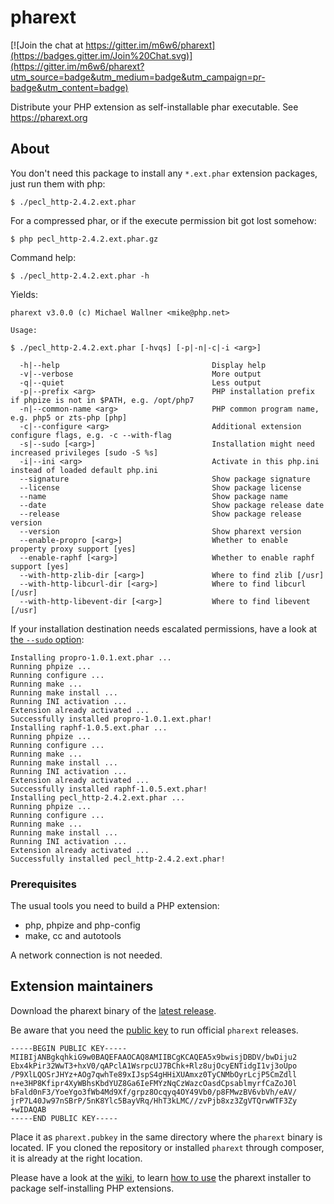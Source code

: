 # pharext

[![Join the chat at https://gitter.im/m6w6/pharext](https://badges.gitter.im/Join%20Chat.svg)](https://gitter.im/m6w6/pharext?utm_source=badge&utm_medium=badge&utm_campaign=pr-badge&utm_content=badge)

Distribute your PHP extension as self-installable phar executable. See https://pharext.org

## About

You don't need this package to install any `*.ext.phar` extension packages,
just run them with php:

	$ ./pecl_http-2.4.2.ext.phar

For a compressed phar, or if the execute permission bit got lost somehow:

	$ php pecl_http-2.4.2.ext.phar.gz

Command help:

	$ ./pecl_http-2.4.2.ext.phar -h

Yields:

	pharext v3.0.0 (c) Michael Wallner <mike@php.net>

	Usage:

	$ ./pecl_http-2.4.2.ext.phar [-hvqs] [-p|-n|-c|-i <arg>]

	  -h|--help                                  Display help
	  -v|--verbose                               More output
	  -q|--quiet                                 Less output
	  -p|--prefix <arg>                          PHP installation prefix if phpize is not in $PATH, e.g. /opt/php7
	  -n|--common-name <arg>                     PHP common program name, e.g. php5 or zts-php [php]
	  -c|--configure <arg>                       Additional extension configure flags, e.g. -c --with-flag
	  -s|--sudo [<arg>]                          Installation might need increased privileges [sudo -S %s]
	  -i|--ini <arg>                             Activate in this php.ini instead of loaded default php.ini
	  --signature                                Show package signature
	  --license                                  Show package license
	  --name                                     Show package name
	  --date                                     Show package release date
	  --release                                  Show package release version
	  --version                                  Show pharext version
	  --enable-propro [<arg>]                    Whether to enable property proxy support [yes]
	  --enable-raphf [<arg>]                     Whether to enable raphf support [yes]
	  --with-http-zlib-dir [<arg>]               Where to find zlib [/usr]
	  --with-http-libcurl-dir [<arg>]            Where to find libcurl [/usr]
	  --with-http-libevent-dir [<arg>]           Where to find libevent [/usr]


If your installation destination needs escalated permissions, have a look at [the `--sudo` option](https://github.com/m6w6/pharext/wiki/Usage-of-*.ext.phar-packages#privileges):

	Installing propro-1.0.1.ext.phar ...
	Running phpize ...
	Running configure ...
	Running make ...
	Running make install ...
	Running INI activation ...
	Extension already activated ...
	Successfully installed propro-1.0.1.ext.phar!
	Installing raphf-1.0.5.ext.phar ...
	Running phpize ...
	Running configure ...
	Running make ...
	Running make install ...
	Running INI activation ...
	Extension already activated ...
	Successfully installed raphf-1.0.5.ext.phar!
	Installing pecl_http-2.4.2.ext.phar ...
	Running phpize ...
	Running configure ...
	Running make ...
	Running make install ...
	Running INI activation ...
	Extension already activated ...
	Successfully installed pecl_http-2.4.2.ext.phar!


### Prerequisites

The usual tools you need to build a PHP extension:
* php, phpize and php-config
* make, cc and autotools

A network connection is not needed.

## Extension maintainers

Download the pharext binary of the [latest release](https://github.com/m6w6/pharext/releases/latest).

Be aware that you need the [public key](https://github.com/m6w6/pharext/wiki/Public-key) to run official `pharext` releases.

	-----BEGIN PUBLIC KEY-----
	MIIBIjANBgkqhkiG9w0BAQEFAAOCAQ8AMIIBCgKCAQEA5x9bwisjDBDV/bwDiju2
	Ebx4kPir32WwT3+hxV0/qAPclA1WsrpcUJ7BChk+Rlz8ujOcyENTidgI1vj3oUpo
	/P9XlLQOSrJHYz+AOg7qwhTe89xIJspS4gHHiXUAmxz0TyCNMbOyrLcjP5CmZdll
	n+e3HP8Kfipr4XyWBhsKbdYUZ8Ga6IeFMYzNqCzWazcOasdCpsablmyrfCaZoJ0l
	bFald0nF3/YoeYgo3fWb4Md9Xf/grpz8Ocqyq4OY49Vb0/p8FMwzBV6vbVh/eAV/
	jrP7L40Jw97nSBrP/5nK8Ylc5BayVRq/HhT3kLMC//zvPjb8xz3ZgVTQrwWTF3Zy
	+wIDAQAB
	-----END PUBLIC KEY-----

Place it as `pharext.pubkey` in the same directory where the `pharext` binary is located. IF you cloned the repository or installed `pharext` through composer, it is already at the right location.

Please have a look at the [wiki](https://github.com/m6w6/pharext/wiki), to learn [how to use](https://github.com/m6w6/pharext/wiki/Usage-of-the-pharext-packager) the pharext installer to package self-installing PHP extensions.

